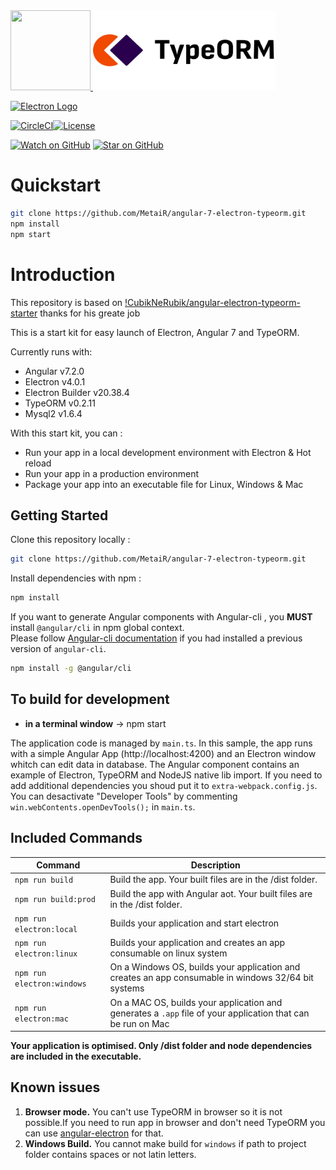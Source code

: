 <div>
  <a href="https://angular.io/">
    <img style="display: inline-block" src="https://angular.io/assets/images/logos/angular/angular.svg" width="128" height="128">
  </a>
  <a href="http://typeorm.io/">
    <img style="display: inline-block" src="https://github.com/typeorm/typeorm/raw/master/resources/logo_big.png" width="292" height="128">
  </a>
  <br>
</div>

[![Electron Logo](https://electronjs.org/images/electron-logo.svg)](https://electronjs.org)


[![CircleCI](https://circleci.com/gh/MetaiR/angular-7-electron-typeorm.svg?style=svg&circle-token=07b963f1c9946dedaf27d88dabfecfd4686e5c05)](https://circleci.com/gh/MetaiR/angular-7-electron-typeorm)[![License](http://img.shields.io/badge/Licence-MIT-brightgreen.svg)](LICENSE.md)

[![Watch on GitHub][github-watch-badge]][github-watch]
[![Star on GitHub][github-star-badge]][github-star]

# Quickstart
``` bash
git clone https://github.com/MetaiR/angular-7-electron-typeorm.git
npm install
npm start
```

# Introduction
This repository is based on [!CubikNeRubik/angular-electron-typeorm-starter](https://github.com/CubikNeRubik/angular-electron-typeorm-starter) thanks for his greate job

This is a start kit for easy launch of Electron, Angular 7 and TypeORM.

Currently runs with:

- Angular v7.2.0
- Electron v4.0.1
- Electron Builder v20.38.4
- TypeORM v0.2.11
- Mysql2 v1.6.4

With this start kit, you can :

- Run your app in a local development environment with Electron & Hot reload
- Run your app in a production environment
- Package your app into an executable file for Linux, Windows & Mac

## Getting Started

Clone this repository locally :

``` bash
git clone https://github.com/MetaiR/angular-7-electron-typeorm.git
```

Install dependencies with npm :

``` bash
npm install
```

If you want to generate Angular components with Angular-cli , you **MUST** install `@angular/cli` in npm global context.  
Please follow [Angular-cli documentation](https://github.com/angular/angular-cli) if you had installed a previous version of `angular-cli`.

``` bash
npm install -g @angular/cli
```

## To build for development

- **in a terminal window** -> npm start  

The application code is managed by `main.ts`. In this sample, the app runs with a simple Angular App (http://localhost:4200) and an Electron window whitch can edit data in database. 
The Angular component contains an example of Electron, TypeORM and NodeJS native lib import.
If you need to add additional dependencies you shoud put it to `extra-webpack.config.js`.
You can desactivate "Developer Tools" by commenting `win.webContents.openDevTools();` in `main.ts`.

## Included Commands

|Command|Description|
|--|--|
|`npm run build`| Build the app. Your built files are in the /dist folder. |
|`npm run build:prod`| Build the app with Angular aot. Your built files are in the /dist folder. |
|`npm run electron:local`| Builds your application and start electron
|`npm run electron:linux`| Builds your application and creates an app consumable on linux system |
|`npm run electron:windows`| On a Windows OS, builds your application and creates an app consumable in windows 32/64 bit systems |
|`npm run electron:mac`|  On a MAC OS, builds your application and generates a `.app` file of your application that can be run on Mac |

**Your application is optimised. Only /dist folder and node dependencies are included in the executable.**

## Known issues

1. **Browser mode.** You can't use TypeORM in browser so it is not possible.If you need to run app in browser and don't need TypeORM you can use [angular-electron](https://github.com/maximegris/angular-electron) for that.
1. **Windows Build.** You cannot make build for `windows` if path to project folder contains spaces or not latin letters.
 
[github-watch-badge]: https://img.shields.io/github/watchers/CubikNeRubik/angular-electron-typeorm-starter.svg?style=social
[github-watch]: https://github.com/CubikNeRubik/angular-electron-typeorm-starter/watchers
[github-star-badge]: https://img.shields.io/github/stars/CubikNeRubik/angular-electron-typeorm-starter.svg?style=social
[github-star]: https://github.com/CubikNeRubik/angular-electron-typeorm-starter/stargazers
